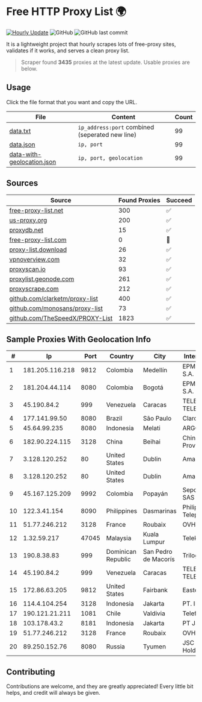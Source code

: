 
# Free HTTP Proxy List 🌍

[![Hourly Update](https://github.com/mertguvencli/http-proxy-list/actions/workflows/main.yml/badge.svg?branch=main)](https://github.com/mertguvencli/http-proxy-list/actions/workflows/main.yml)
![GitHub](https://img.shields.io/github/license/mertguvencli/http-proxy-list)
![GitHub last commit](https://img.shields.io/github/last-commit/mertguvencli/http-proxy-list)

It is a lightweight project that hourly scrapes lots of free-proxy sites, validates if it works, and serves a clean proxy list.


> Scraper found **3435** proxies at the latest update. Usable proxies are below.

## Usage

Click the file format that you want and copy the URL.


|File|Content|Count|
|----|-------|-----|
|[data.txt](https://raw.githubusercontent.com/mertguvencli/http-proxy-list/main/proxy-list/data.txt)|`ip_address:port` combined (seperated new line)|99|
|[data.json](https://raw.githubusercontent.com/mertguvencli/http-proxy-list/main/proxy-list/data.json)|`ip, port`|99|
|[data-with-geolocation.json](https://raw.githubusercontent.com/mertguvencli/http-proxy-list/main/proxy-list/data-with-geolocation.json)|`ip, port, geolocation`|99|

## Sources

|Source|Found Proxies|Succeed|
|------|-------------|-------|
|[free-proxy-list.net](https://free-proxy-list.net)|300|✅|
|[us-proxy.org](https://www.us-proxy.org)|200|✅|
|[proxydb.net](http://proxydb.net)|15|✅|
|[free-proxy-list.com](https://free-proxy-list.com/?page=&port=&type%5B%5D=http&type%5B%5D=https&up_time=0&search=Search)|0|🚫|
|[proxy-list.download](https://www.proxy-list.download/HTTP)|26|✅|
|[vpnoverview.com](https://vpnoverview.com/privacy/anonymous-browsing/free-proxy-servers)|32|✅|
|[proxyscan.io](https://www.proxyscan.io)|93|✅|
|[proxylist.geonode.com](https://proxylist.geonode.com/api/proxy-list?limit=300&page=1&sort_by=lastChecked&sort_type=desc&protocols=http,https)|261|✅|
|[proxyscrape.com](https://api.proxyscrape.com/v2/?request=displayproxies&protocol=http&timeout=10000&country=all&ssl=all&anonymity=all)|212|✅|
|[github.com/clarketm/proxy-list](https://raw.githubusercontent.com/clarketm/proxy-list/master/proxy-list-raw.txt)|400|✅|
|[github.com/monosans/proxy-list](https://raw.githubusercontent.com/monosans/proxy-list/main/proxies/http.txt)|73|✅|
|[github.com/TheSpeedX/PROXY-List](https://raw.githubusercontent.com/TheSpeedX/PROXY-List/master/http.txt)|1823|✅|


## Sample Proxies With Geolocation Info

|#|Ip|Port|Country|City|Internet Service Provider|
|-|--|----|-------|----|-------------------------|
|1|181.205.116.218|9812|Colombia|Medellín|EPM Telecomunicaciones S.A. E.S.P.|
|2|181.204.44.114|8080|Colombia|Bogotá|EPM Telecomunicaciones S.A. E.S.P.|
|3|45.190.84.2|999|Venezuela|Caracas|TELECOM.CORPORATIVAS TELECORP, C.A|
|4|177.141.99.50|8080|Brazil|São Paulo|Claro S.A.|
|5|45.64.99.235|8080|Indonesia|Melati|ARGON|
|6|182.90.224.115|3128|China|Beihai|China Unicom Guangxi Province Network|
|7|3.128.120.252|80|United States|Dublin|Amazon.com, Inc.|
|8|3.128.120.252|80|United States|Dublin|Amazon.com, Inc.|
|9|45.167.125.209|9992|Colombia|Popayán|Sepcom Comunicaciones SAS|
|10|122.3.41.154|8090|Philippines|Dasmarinas|Philippine Long Distance Telephone Co.|
|11|51.77.246.212|3128|France|Roubaix|OVH SAS|
|12|1.32.59.217|47045|Malaysia|Kuala Lumpur|Telekom Malaysia Berhad|
|13|190.8.38.83|999|Dominican Republic|San Pedro de Macorís|Trilogy Dominicana, S.A.|
|14|45.190.84.2|999|Venezuela|Caracas|TELECOM.CORPORATIVAS TELECORP, C.A|
|15|172.86.63.205|9812|United States|Fairbank|Eastern Iowa IP, LLC|
|16|114.4.104.254|3128|Indonesia|Jakarta|PT. INDOSAT Tbk|
|17|190.121.21.211|1081|Chile|Valdivia|Telefonica del Sur S.A.|
|18|103.178.43.2|8181|Indonesia|Jakarta|PT Jaring Solusi Persada|
|19|51.77.246.212|3128|France|Roubaix|OVH SAS|
|20|89.250.152.76|8080|Russia|Tyumen|JSC "ER-Telecom Holding"|



## Contributing

Contributions are welcome, and they are greatly appreciated! Every
little bit helps, and credit will always be given.

